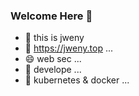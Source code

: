 ### Welcome Here 👋

- 🔭 this is jweny
- 🌱 https://jweny.top ...
- 😄 web sec ...
- 💬 develope ...
- 👻 kubernetes & docker ...
